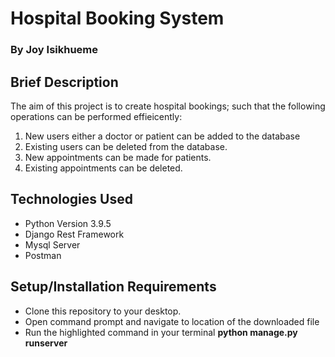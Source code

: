 # Hospital Booking System
### By Joy Isikhueme

## Brief Description
The aim of this project is to create hospital bookings; such that the following operations can be performed effieicently:
1. New users either a doctor or patient can be added to the database
2. Existing users can be deleted from the database.
3. New appointments can be made for patients.
4. Existing appointments can be deleted.

## Technologies Used
* Python Version 3.9.5
* Django Rest Framework
* Mysql Server
* Postman

## Setup/Installation Requirements
* Clone this repository to your desktop.
* Open command prompt and navigate to location of the downloaded file
* Run the highlighted command in your terminal **python manage.py runserver**
